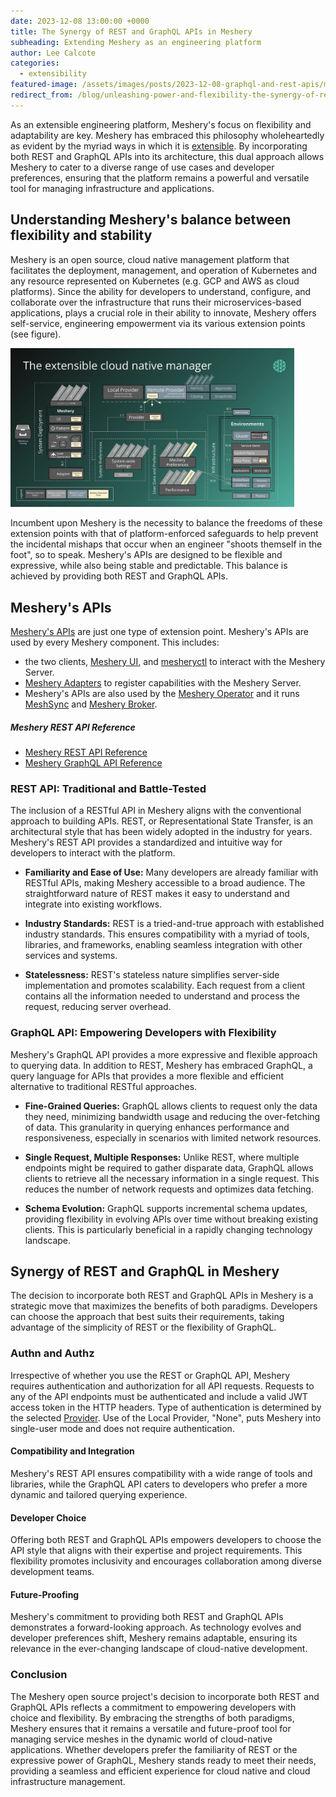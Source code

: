 ```yaml
---
date: 2023-12-08 13:00:00 +0000
title: The Synergy of REST and GraphQL APIs in Meshery
subheading: Extending Meshery as an engineering platform
author: Lee Calcote
categories:
  - extensibility
featured-image: /assets/images/posts/2023-12-08-graphql-and-rest-apis/meshery-apis.jpeg
redirect_from: /blog/unleashing-power-and-flexibility-the-synergy-of-rest-and-graphql-in-meshery
---
```


As an extensible engineering platform, Meshery's focus on flexibility and adaptability are key. Meshery has embraced this philosophy wholeheartedly as evident by the myriad ways in which it is [extensible](https://docs.meshery.io/extensibility). By incorporating both REST and GraphQL APIs into its architecture, this dual approach allows Meshery to cater to a diverse range of use cases and developer preferences, ensuring that the platform remains a powerful and versatile tool for managing infrastructure and applications.

## Understanding Meshery's balance between flexibility and stability

Meshery is an open source, cloud native management platform that facilitates the deployment, management, and operation of Kubernetes and any resource represented on Kubernetes (e.g. GCP and AWS as cloud platforms). Since the ability for developers to understand, configure, and collaborate over the infrastructure that runs their microservices-based applications, plays a crucial role in their ability to innovate, Meshery offers self-service, engineering empowerment via its various extension points (see figure).

<img alt="Meshery Extension Points" src="/assets/images/posts/2023-12-08-graphql-and-rest-apis/meshery-extension-points.webp" width="90%" />

Incumbent upon Meshery is the necessity to balance the freedoms of these extension points with that of platform-enforced safeguards to help prevent the incidental mishaps that occur when an engineer "shoots themself in the foot", so to speak. Meshery's APIs are designed to be flexible and expressive, while also being stable and predictable. This balance is achieved by providing both REST and GraphQL APIs.

## Meshery's APIs

[Meshery's APIs](https://docs.meshery.io/extensibility/api) are just one type of extension point. Meshery's APIs are used by every Meshery component. This includes:

- the two clients, [Meshery UI](https://docs.meshery.io/concepts/architecture), and [mesheryctl](https://docs.meshery.io/reference/mesheryctl) to interact with the Meshery Server.
- [Meshery Adapters](https://docs.meshery.io/concepts/architecture/adapters) to register capabilities with the Meshery Server.
- Meshery's APIs are also used by the [Meshery Operator](https://docs.meshery.io/concepts/architecture/operator) and it runs [MeshSync](https://docs.meshery.io/concepts/architecture/broker) and [Meshery Broker](https://docs.meshery.io/concepts/architecture/broker).

<div class="callout">
<h5>Meshery REST API Reference</h5>
<ul><li><a href="(https://docs.meshery.io/reference/rest-apis">Meshery REST API Reference</a></li>
<li><a href="(https://docs.meshery.io/reference/graphql-apis">Meshery GraphQL API Reference</a></li>
</ul>
</div>

### REST API: Traditional and Battle-Tested

The inclusion of a RESTful API in Meshery aligns with the conventional approach to building APIs. REST, or Representational State Transfer, is an architectural style that has been widely adopted in the industry for years. Meshery's REST API provides a standardized and intuitive way for developers to interact with the platform.

- **Familiarity and Ease of Use:** Many developers are already familiar with RESTful APIs, making Meshery accessible to a broad audience. The straightforward nature of REST makes it easy to understand and integrate into existing workflows.

- **Industry Standards:** REST is a tried-and-true approach with established industry standards. This ensures compatibility with a myriad of tools, libraries, and frameworks, enabling seamless integration with other services and systems.

- **Statelessness:** REST's stateless nature simplifies server-side implementation and promotes scalability. Each request from a client contains all the information needed to understand and process the request, reducing server overhead.

### GraphQL API: Empowering Developers with Flexibility

Meshery's GraphQL API provides a more expressive and flexible approach to querying data. In addition to REST, Meshery has embraced GraphQL, a query language for APIs that provides a more flexible and efficient alternative to traditional RESTful approaches.

- **Fine-Grained Queries:** GraphQL allows clients to request only the data they need, minimizing bandwidth usage and reducing the over-fetching of data. This granularity in querying enhances performance and responsiveness, especially in scenarios with limited network resources.

- **Single Request, Multiple Responses:** Unlike REST, where multiple endpoints might be required to gather disparate data, GraphQL allows clients to retrieve all the necessary information in a single request. This reduces the number of network requests and optimizes data fetching.

- **Schema Evolution:** GraphQL supports incremental schema updates, providing flexibility in evolving APIs over time without breaking existing clients. This is particularly beneficial in a rapidly changing technology landscape.

## Synergy of REST and GraphQL in Meshery

The decision to incorporate both REST and GraphQL APIs in Meshery is a strategic move that maximizes the benefits of both paradigms. Developers can choose the approach that best suits their requirements, taking advantage of the simplicity of REST or the flexibility of GraphQL.

### Authn and Authz

Irrespective of whether you use the REST or GraphQL API, Meshery requires authentication and authorization for all API requests. Requests to any of the API endpoints must be authenticated and include a valid JWT access token in the HTTP headers. Type of authentication is determined by the selected [Provider](https://docs.meshery.io/extensibility/providers). Use of the Local Provider, "None", puts Meshery into single-user mode and does not require authentication.

#### Compatibility and Integration

Meshery's REST API ensures compatibility with a wide range of tools and libraries, while the GraphQL API caters to developers who prefer a more dynamic and tailored querying experience.

#### Developer Choice

Offering both REST and GraphQL APIs empowers developers to choose the API style that aligns with their expertise and project requirements. This flexibility promotes inclusivity and encourages collaboration among diverse development teams.

#### Future-Proofing

Meshery's commitment to providing both REST and GraphQL APIs demonstrates a forward-looking approach. As technology evolves and developer preferences shift, Meshery remains adaptable, ensuring its relevance in the ever-changing landscape of cloud-native development.

### Conclusion

The Meshery open source project's decision to incorporate both REST and GraphQL APIs reflects a commitment to empowering developers with choice and flexibility. By embracing the strengths of both paradigms, Meshery ensures that it remains a versatile and future-proof tool for managing service meshes in the dynamic world of cloud-native applications. Whether developers prefer the familiarity of REST or the expressive power of GraphQL, Meshery stands ready to meet their needs, providing a seamless and efficient experience for cloud native and cloud infrastructure management.